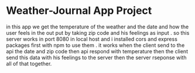 # Weather-Journal App Project

in this app we get the temperature of the weather and the date and how the user feels in the out put by taking zip code and his feelings as input .
so this server works in port 8080 in local host and i installed cors and express packages first with npm to use them .
it works when the client send to the api the date and zip code then api respond with temperature then the client send  this data with his feelings to the server then the server rseponse with all of that together.
